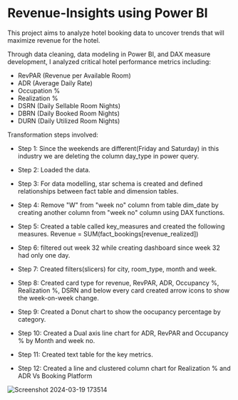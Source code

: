 # Revenue-Insights using Power BI

This project aims to analyze hotel booking data to uncover trends that will maximize revenue for the hotel.

Through data cleaning, data modeling in Power BI, and DAX measure development, I analyzed critical hotel performance metrics including:
- RevPAR (Revenue per Available Room)
- ADR (Average Daily Rate)
- Occupation %
- Realization %
- DSRN (Daily Sellable Room Nights)
- DBRN (Daily Booked Room Nights)
- DURN (Daily Utilized Room Nights)

Transformation steps involved:
 - Step 1: Since the weekends are different(Friday and Saturday) in this industry we are deleting the column day_type in power query.
 - Step 2: Loaded the data.
 - Step 3: For data modelling, star schema is created and defined relationships between fact table and dimension tables.
 - Step 4: Remove "W" from "week no" column from table dim_date by creating another column from "week no" column using DAX functions.
 - Step 5: Created a table called key_measures and created the following measures.
       Revenue = SUM(fact_bookings[revenue_realized])



- Step 6: filtered out week 32 while creating dashboard since week 32 had only one day.
- Step 7: Created filters(slicers) for city, room_type, month and week.
- Step 8: Created card type for revenue, RevPAR, ADR, Occupancy %, Realization %, DSRN and below every card created arrow icons to show the week-on-week change.
- Step 9: Created a Donut chart to show the oocupancy percentage by category.
- Step 10: Created a Dual axis line chart for ADR, RevPAR and Occupancy % by Month and week no.
- Step 11: Created text table for the key metrics.
- Step 12: Created a line and clustered column chart for Realization % and ADR Vs Booking Platform


![Screenshot 2024-03-19 173514](https://github.com/sowmiya-rajkumar/Revenue-Insights-using-Power-BI/assets/98767488/2226283b-2654-4923-8765-b12b2931f517)

